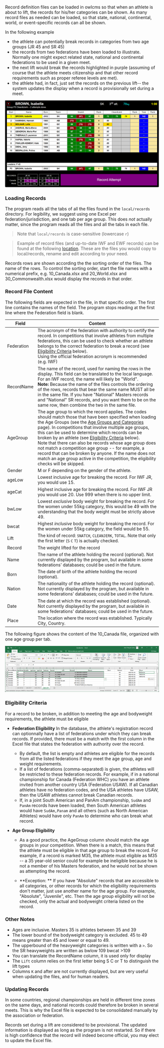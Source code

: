 Record definition files can be loaded in owlcms so that when an athlete is about to lift, the records for his/her categories can be shown.  As many record files as needed can be loaded, so that state, national, continental, world, or event-specific records can all be shown.

In the following example

- the athlete can potentially break records in categories from two age groups (JR 45 and SR 45)
- the records from two federations have been loaded to illustrate. Normally one might expect related state, national and continental federations to be used in a given meet.
- the next lift would break the records highlighted in purple (assuming of course that the athlete meets citizenship and that other record requirements such as proper referee levels are met).
- the athlete had, in fact, just set the records on the previous lift-- the system updates the display when a record is provisionally set during a meet.

![records](img/Records/records.png)

### Loading Records

The program reads all the tabs of all the files found in the `local/records` directory.  For legibility, we suggest using one Excel per federation/jurisdiction, and one tab per age group.  This does *not* actually matter, since the program reads all the files and all the tabs in each file.

> Note that `local/records` is case-sensitive (lowercase `r`)

> Example of record files (and up-to-date IWF and EWF records) can be found at the following [location](https://www.dropbox.com/sh/sbr804kqfwkgs6g/AAAEcT2sih9MmnrpYzkh6Erma?dl=0).  These are the files you would copy to local/records, rename and edit according to your need.

Records rows are shown according the the sorting order of the files.  The name of the rows. To control the sorting order, start the file names with a numerical prefix, e.g. 10_Canada.xlsx and 20_World.xlsx and 30_Commonwealth.xlsx would display the records in that order.

### Record File Content

The following fields are expected in the file, in that specific order.  The first line contains the names of the field.  The program stops reading at the first line where the Federation field is blank.

| Field      | Content                                                      |
| ---------- | ------------------------------------------------------------ |
| Federation | The acronym of the federation with authority to certify the record.  In competitions that involve athletes from multiple federations, this can be used to check whether an athlete belongs to the correct federation to break a record (see [Eligibility Criteria](#eligibility-criteria) below).<br />Using the official federation acronym is recommended (e.g. IWF) |
| RecordName | The name of the record, used for naming the rows in the display.  This field can be translated to the local language.<br />For an IWF record, the name will likely be "World".<br />**Note:**  Because the name of the files controls the ordering of the rows, records that bear the same name MUST all be in the same file.  If you have "National" Masters records and "National" SR records, and you want them to be on the same row, then combine the two in the same file. |
| AgeGroup   | The age group to which the record applies.  The codes should match those that have been specified when loading the Age Groups (see the [Age Groups and Categories](Categories) page).  In competitions that involve multiple age groups, this can be used to determine which records can be broken by an athlete (see [Eligibility Criteria](#eligibility-criteria) below).<br />Note that there can also be records whose age group does not match a competition age group -- for example, a record that can be broken by anyone.  If the name does not match an age group active in the competition, the eligibility checks will be skipped. |
| Gender     | M or F depending on the gender of the athlete.               |
| ageLow     | Lowest inclusive age for breaking the record.  For IWF JR, you would use 15. |
| ageCat     | Highest inclusive age for breaking the record. For IWF JR you would use 20. Use 999 when there is no upper limit. |
| bwLow      | Lowest *exclusive* body weight for breaking the record.  For the women under 55kg category, this would be 49 with the understanding that the body weight must be strictly above 49. |
| bwcat      | Highest *inclusive* body weight for breaking the record. For the women under 55kg category, the field would be 55. |
| Lift       | The kind of record: `SNATCH`, `CLEANJERK`, `TOTAL`.  Note that only the first letter (`S` `C` `T`) is actually checked. |
| Record     | The weight lifted for the record                             |
| Name       | The name of the athlete holding the record (optional).  Not currently displayed by the program, but available in some federations' databases; could be used in the future. |
| Born       | The date of birth of the athlete holding the record (optional). |
| Nation     | The nationality of the athlete holding the record (optional).  Not currently displayed by the program, but available in some federations' databases; could be used in the future. |
| Date       | The date at which the record was established (optional).  Not currently displayed by the program, but available in some federations' databases; could be used in the future. |
| Place      | The location where the record was established. Typically City, Country. |

The following figure shows the content of the 10_Canada file, organized with one age group per tab.

![](img/Records/excel.png)



### Eligibility Criteria

For a record to be broken, in addition to meeting the age and bodyweight requirements, the athlete must be eligible

- **Federation Eligibility** In the database, the athlete's registration record can optionnally have a list of federations under which they can break records.  If provided, there must be a match with the first column in the Excel file that states the federation with authority over the record.
  -  By default, the list is empty and athletes are eligible for the records from all the listed federations if they meet the age group, age and weight requirements.
  - If a list of federations (comma-separated) is given, the athletes will be restricted to these federation records. For example, if in a national championship for Canada (Federation WHC) you have an athlete invited from another country USA (Federation USAW).  If all Canadian athletes have no federation codes, and the USA athletes have USAW, then the USAW athletes cannot break Canadian records.
  - If, in a joint South American and PanAm championship, `SudAm` and `PanAm` records have been loaded, then South American athletes would have `SudAm,Panam` and all others (such as North American Athletes) would have only `PanAm` to determine who can break what record.

- **Age Group Eligibility** 

  - As a good practice, the AgeGroup column should match the age groups in your competition.  When there is a match, this means that the athlete must be eligible in that age group to break the record.  For example, if a record is marked M35, the athlete must eligible as M35 -- a 35 year-old senior could for example be ineligible because he is not a member of his Masters federation, and he would not be shown as attempting the record.

  - **Exception: ** If you have "Absolute" records that are accessible to all categories, or other records for which the eligibility requirements don't matter, just use another name for the age group.  For example, "Absolute", "Juvenile", etc.  Then the age group eligibility will not be checked, only the actual and bodyweight criteria listed on the record.

### Other Notes

- Ages are inclusive.  Masters 35 is athletes between 35 and 39
- The lower bound of the bodyweight category is excluded.  45 to 49 means greater than 45 and lower or equal to 49.
- The upperbound of the heavyweight categories is written with a `>`.  So the SR heavyweights are written as bwlow 109 bwcat >109
- You can translate the RecordName column, it is used only for display
- The `Lift` column relies on the first letter being S C or T to distinguish the lift types
- Columns `K` and after are not currently displayed, but are very useful when updating the files, and for human readers.

### Updating Records

In some countries, regional championships are held in different time zones on the same days, and national records could therefore be broken in several meets.  This is why the Excel file is expected to be consolidated manually by the association or federation.

Records set during a lift are considered to be provisional.  The updated information is displayed as long as the program is not restarted. So if there is high confidence that the record will indeed become official, you may elect to update the Excel file.







 

